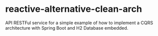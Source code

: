 # reactive-alternative-clean-arch
API RESTFul service for a simple example of how to implement a CQRS architecture with Spring Boot and H2 Database embedded.
